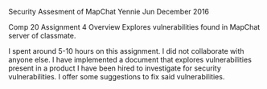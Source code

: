 Security Assesment of MapChat
  Yennie Jun
  December 2016
 
 Comp 20 Assignment 4
 Overview
 Explores vulnerabilities found in MapChat server of classmate. 

I spent around 5-10 hours on this assignment.
I did not collaborate with anyone else.
I have implemented a document that explores vulnerabilities present in a product I have been hired to investigate for security vulnerabilities. I offer some suggestions to fix said vulnerabilities. 
